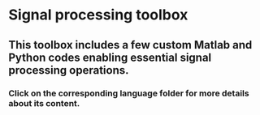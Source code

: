 # Signal processing toolbox

## This toolbox includes a few custom Matlab and Python codes enabling essential signal processing operations.

### Click on the corresponding language folder for more details about its content.
